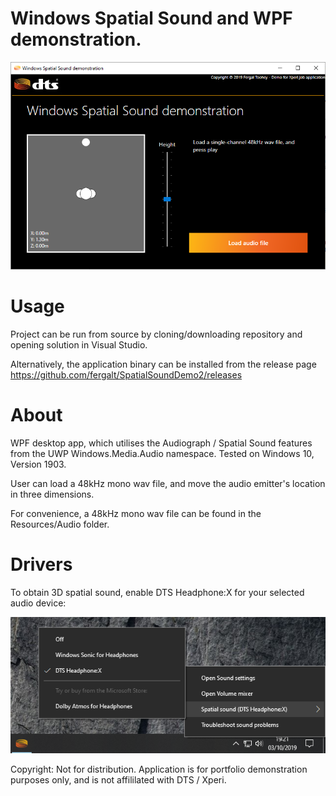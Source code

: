 # Windows Spatial Sound and WPF demonstration.
![Main window screenshot](readme_images/app_screenshot.png)
# Usage
Project can be run from source by cloning/downloading repository and opening solution in Visual Studio.

Alternatively, the application binary can be installed from the release page https://github.com/fergalt/SpatialSoundDemo2/releases

# About
WPF desktop app, which utilises the Audiograph / Spatial Sound features from the UWP Windows.Media.Audio namespace. Tested on Windows 10, Version 1903. 

User can load a 48kHz mono wav file, and move the audio emitter's location in three dimensions.

For convenience, a 48kHz mono wav file can be found in the Resources/Audio folder.

# Drivers
To obtain 3D spatial sound, enable DTS Headphone:X for your selected audio device:

![Main window screenshot](readme_images/audio_settings.png)

Copyright: Not for distribution. Application is for portfolio demonstration purposes only, and is not affililated with DTS / Xperi. 


